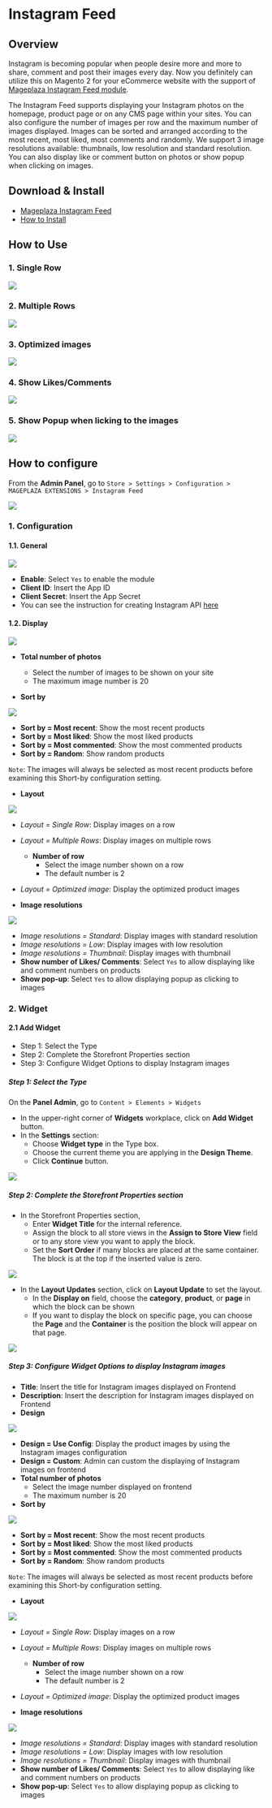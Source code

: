 # Instagram Feed

## Overview

Instagram is becoming popular when people desire more and more to share, comment and post their images every day. Now you definitely can utilize this on Magento 2 for your eCommerce website with the support of [Mageplaza Instagram Feed module]().

The Instagram Feed supports displaying your Instagram photos on the homepage, product page or on any CMS page within your sites. You can also configure the number of images per row and the maximum number of images displayed. Images can be sorted and arranged according to the most recent, most liked, most comments and randomly. We support 3 image resolutions available: thumbnails, low resolution and standard resolution. You can also display like or comment button on photos or show popup when clicking on images.


## Download & Install

- [Mageplaza Instagram Feed]()
- [How to Install](https://www.mageplaza.com/install-magento-2-extension/)


## How to Use 

### 1. Single Row

![](https://i.imgur.com/UxbV1j1.png)


### 2. Multiple Rows

![](https://i.imgur.com/jOVztok.png)


### 3. Optimized images

![](https://i.imgur.com/LxPEF9f.png)

### 4. Show Likes/Comments


![](https://i.imgur.com/ZYSYcwr.png)

### 5. Show Popup when licking to the images

![](https://i.imgur.com/7UB5bj5.png)


## How to configure
 
From the **Admin Panel**, go to `Store > Settings > Configuration > MAGEPLAZA EXTENSIONS > Instagram Feed`

![](https://i.imgur.com/gtkq63P.png)


### 1. Configuration 


#### 1.1. General 


![](https://i.imgur.com/I9ZA7aE.png)

- **Enable**: Select `Yes` to enable the module
- **Client ID**: Insert the App ID
- **Client Secret**: Insert the App Secret
- You can see the instruction for creating Instagram API [here](https://docs.mageplaza.com/social-login-m2/how-to-configure-instagram-api.html)

#### 1.2. Display

![](https://i.imgur.com/ZB67Y2X.png)


- **Total number of photos**
  - Select the number of images to be shown on your site
  - The maximum image number is 20
  
- **Sort by**

![](https://i.imgur.com/yzqN72i.png)

- **Sort by = Most recent**: Show the most recent products
- **Sort by = Most liked**: Show the most liked products
- **Sort by = Most commented**: Show the most commented products
- **Sort by = Random**: Show random products

`Note`: The images will always be selected as most recent products before examining this Short-by configuration setting. 

- **Layout**

![](https://i.imgur.com/cxTACKL.png)


  - *Layout = Single Row*: Display images on a row
  - *Layout = Multiple Rows*: Display images on multiple rows
    - **Number of row**
      - Select the image number shown on a row
      - The default number is 2 
  - *Layout = Optimized image*: Display the optimized product images

- **Image resolutions**

![](https://i.imgur.com/1bmDFp6.png)

  - *Image resolutions = Standard*: Display images with standard resolution
  - *Image resolutions = Low*: Display images with low resolution
  - *Image resolutions = Thumbnail*: Display images with thumbnail
- **Show number of Likes/ Comments**: Select `Yes` to allow displaying like and comment numbers on products
- **Show pop-up**: Select `Yes` to allow displaying popup as clicking to images

### 2. Widget

#### 2.1 Add Widget

- Step 1: Select the Type
- Step 2: Complete the Storefront Properties section
- Step 3: Configure Widget Options to display Instagram images

##### Step 1: Select the Type

On the **Panel Admin**, go to `Content > Elements > Widgets`

- In the upper-right corner of **Widgets** workplace, click on **Add Widget** button.
- In the **Settings** section:
  - Choose **Widget type** in the Type box.
  - Choose the current theme you are applying in the **Design Theme**.
  - Click **Continue** button.

![](https://i.imgur.com/AB4TAd8.png)

##### Step 2: Complete the Storefront Properties section

- In the Storefront Properties section,
  - Enter **Widget Title** for the internal reference.
  - Assign the block to all store views in the **Assign to Store View** field or to any store view you want to apply the block.
  - Set the **Sort Order** if many blocks are placed at the same container. The block is at the top if the inserted value is zero.

![](https://i.imgur.com/xWcKx1u.png)


- In the **Layout Updates** section, click on **Layout Update** to set the layout.
  - In the **Display on** field, choose the **category**, **product**, or **page** in which the block can be shown 
  - If you want to display the block on specific page, you can choose the **Page** and the **Container** is the position the block will appear on that page.

![](https://i.imgur.com/O0nXEzZ.png)


##### Step 3: Configure Widget Options to display Instagram images

- **Title**: Insert the title for Instagram images displayed on Frontend
- **Description**: Insert the description for Instagram images displayed on Frontend
- **Design** 

![](https://i.imgur.com/kl2zUZt.png)

- **Design = Use Config**: Display the product images by using the Instagram images configuration
- **Design = Custom**: Admin can custom the displaying of Instagram images on frontend
- **Total number of photos**
  - Select the image number displayed on frontend
  - The maximum number is 20
- **Sort by**

![](https://i.imgur.com/J6tZ66f.png)

- **Sort by = Most recent**: Show the most recent products
- **Sort by = Most liked**: Show the most liked products
- **Sort by = Most commented**: Show the most commented products
- **Sort by = Random**: Show random products

`Note`: The images will always be selected as most recent products before examining this Short-by configuration setting. 

- **Layout**

![](https://i.imgur.com/cxTACKL.png)


  - *Layout = Single Row*: Display images on a row
  - *Layout = Multiple Rows*: Display images on multiple rows
    - **Number of row**
      - Select the image number shown on a row
      - The default number is 2 
  - *Layout = Optimized image*: Display the optimized product images

- **Image resolutions**

![](https://i.imgur.com/1bmDFp6.png)

  - *Image resolutions = Standard*: Display images with standard resolution
  - *Image resolutions = Low*: Display images with low resolution
  - *Image resolutions = Thumbnail*: Display images with thumbnail
- **Show number of Likes/ Comments**: Select `Yes` to allow displaying like and comment numbers on products
- **Show pop-up**: Select `Yes` to allow displaying popup as clicking to images

